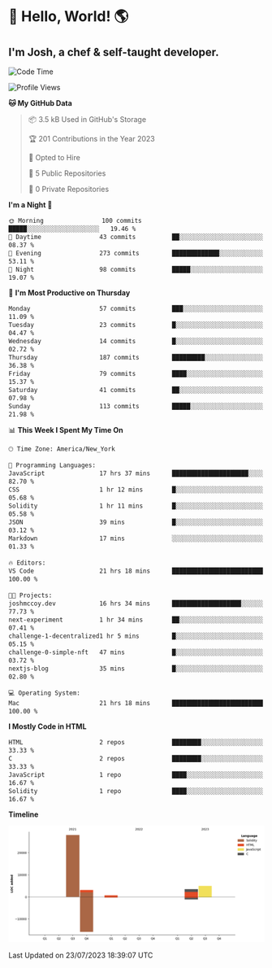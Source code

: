 # 👋 Hello, World! 🌎
## I'm Josh, a chef & self-taught developer.

<!-- I'm actively progressing through [roadmap.sh Full-Stack Developer roadmap](https://roadmap.sh/full-stack).  
HTML
CSS
JS
npm
Git
Tailwind
React
node.js
Python
SwiftUI
Solidity
Rust
I'm currently progressing through:
CS50X - Introduction to Computer Science 👨‍💻
CS50P - Introduction to Programming with Python 🐍
CS50W - Web Programming with Python and JavaScript 🕸️
-->

<!--START_SECTION:waka-->
![Code Time](http://img.shields.io/badge/Code%20Time-20%20hrs%2037%20mins-blue)

![Profile Views](http://img.shields.io/badge/Profile%20Views-217-blue)

**🐱 My GitHub Data** 

> 📦 3.5 kB Used in GitHub's Storage 
 > 
> 🏆 201 Contributions in the Year 2023
 > 
> 💼 Opted to Hire
 > 
> 📜 5 Public Repositories 
 > 
> 🔑 0 Private Repositories 
 > 
**I'm a Night 🦉** 

```text
🌞 Morning                100 commits         █████░░░░░░░░░░░░░░░░░░░░   19.46 % 
🌆 Daytime                43 commits          ██░░░░░░░░░░░░░░░░░░░░░░░   08.37 % 
🌃 Evening                273 commits         █████████████░░░░░░░░░░░░   53.11 % 
🌙 Night                  98 commits          █████░░░░░░░░░░░░░░░░░░░░   19.07 % 
```
📅 **I'm Most Productive on Thursday** 

```text
Monday                   57 commits          ███░░░░░░░░░░░░░░░░░░░░░░   11.09 % 
Tuesday                  23 commits          █░░░░░░░░░░░░░░░░░░░░░░░░   04.47 % 
Wednesday                14 commits          █░░░░░░░░░░░░░░░░░░░░░░░░   02.72 % 
Thursday                 187 commits         █████████░░░░░░░░░░░░░░░░   36.38 % 
Friday                   79 commits          ████░░░░░░░░░░░░░░░░░░░░░   15.37 % 
Saturday                 41 commits          ██░░░░░░░░░░░░░░░░░░░░░░░   07.98 % 
Sunday                   113 commits         █████░░░░░░░░░░░░░░░░░░░░   21.98 % 
```


📊 **This Week I Spent My Time On** 

```text
🕑︎ Time Zone: America/New_York

💬 Programming Languages: 
JavaScript               17 hrs 37 mins      █████████████████████░░░░   82.70 % 
CSS                      1 hr 12 mins        █░░░░░░░░░░░░░░░░░░░░░░░░   05.68 % 
Solidity                 1 hr 11 mins        █░░░░░░░░░░░░░░░░░░░░░░░░   05.58 % 
JSON                     39 mins             █░░░░░░░░░░░░░░░░░░░░░░░░   03.12 % 
Markdown                 17 mins             ░░░░░░░░░░░░░░░░░░░░░░░░░   01.33 % 

🔥 Editors: 
VS Code                  21 hrs 18 mins      █████████████████████████   100.00 % 

🐱‍💻 Projects: 
joshmccoy.dev            16 hrs 34 mins      ███████████████████░░░░░░   77.73 % 
next-experiment          1 hr 34 mins        ██░░░░░░░░░░░░░░░░░░░░░░░   07.41 % 
challenge-1-decentralized1 hr 5 mins         █░░░░░░░░░░░░░░░░░░░░░░░░   05.15 % 
challenge-0-simple-nft   47 mins             █░░░░░░░░░░░░░░░░░░░░░░░░   03.72 % 
nextjs-blog              35 mins             █░░░░░░░░░░░░░░░░░░░░░░░░   02.80 % 

💻 Operating System: 
Mac                      21 hrs 18 mins      █████████████████████████   100.00 % 
```

**I Mostly Code in HTML** 

```text
HTML                     2 repos             ████████░░░░░░░░░░░░░░░░░   33.33 % 
C                        2 repos             ████████░░░░░░░░░░░░░░░░░   33.33 % 
JavaScript               1 repo              ████░░░░░░░░░░░░░░░░░░░░░   16.67 % 
Solidity                 1 repo              ████░░░░░░░░░░░░░░░░░░░░░   16.67 % 
```



**Timeline**

![Lines of Code chart](https://raw.githubusercontent.com/joshmccoydev/joshmccoydev/main/assets/bar_graph.png)


 Last Updated on 23/07/2023 18:39:07 UTC
<!--END_SECTION:waka-->
